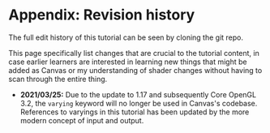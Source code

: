 # Appendix: Revision history

The full edit history of this tutorial can be seen by cloning the git repo.

This page specifically list changes that are crucial to the tutorial content, in case earlier learners are interested in learning new things that might be added as Canvas or my understanding of shader changes without having to scan through the entire thing.

* **2021/03/25:** Due to the update to 1.17 and subsequently Core OpenGL 3.2, the `varying` keyword will no longer be used in Canvas's codebase. References to varyings in this tutorial has been updated by the more modern concept of input and output.